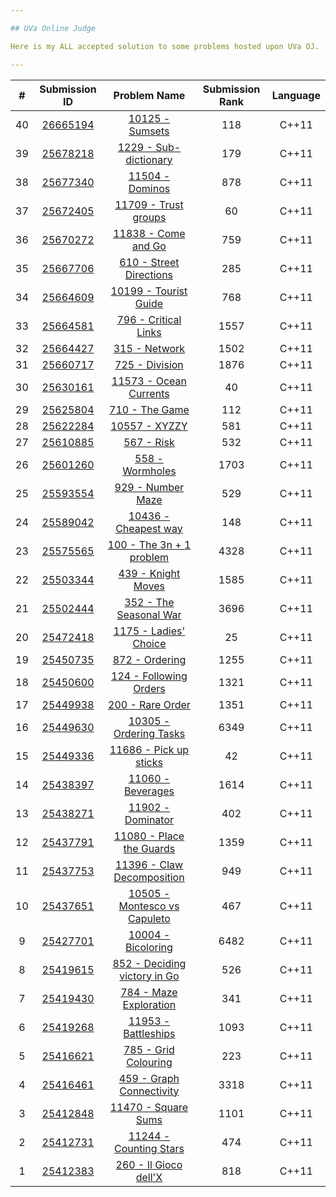 ```yaml
---

## UVa Online Judge

Here is my ALL accepted solution to some problems hosted upon UVa OJ.

---
```

|  #  | Submission ID | Problem Name | Submission Rank | Language |
| :-: | :-----------: | :----------: | :-------------: | :------: |
| 40 | [26665194](./uva-oj/solutions/1066.cpp) | [10125 - Sumsets](https://onlinejudge.org/index.php?option=com_onlinejudge&Itemid=8&page=show_problem&problem=1066) | 118 | C++11 |
| 39 | [25678218](./uva-oj/solutions/3670.cpp) | [1229 - Sub-dictionary](https://onlinejudge.org/index.php?option=com_onlinejudge&Itemid=8&page=show_problem&problem=3670) | 179 | C++11 |
| 38 | [25677340](./uva-oj/solutions/2499.cpp) | [11504 - Dominos](https://onlinejudge.org/index.php?option=com_onlinejudge&Itemid=8&page=show_problem&problem=2499) | 878 | C++11 |
| 37 | [25672405](./uva-oj/solutions/2756.cpp) | [11709 - Trust groups](https://onlinejudge.org/index.php?option=com_onlinejudge&Itemid=8&page=show_problem&problem=2756) | 60 | C++11 |
| 36 | [25670272](./uva-oj/solutions/2938.cpp) | [11838 - Come and Go](https://onlinejudge.org/index.php?option=com_onlinejudge&Itemid=8&page=show_problem&problem=2938) | 759 | C++11 |
| 35 | [25667706](./uva-oj/solutions/551.cpp) | [610 - Street Directions](https://onlinejudge.org/index.php?option=com_onlinejudge&Itemid=8&page=show_problem&problem=551) | 285 | C++11 |
| 34 | [25664609](./uva-oj/solutions/1140.cpp) | [10199 - Tourist Guide](https://onlinejudge.org/index.php?option=com_onlinejudge&Itemid=8&page=show_problem&problem=1140) | 768 | C++11 |
| 33 | [25664581](./uva-oj/solutions/737.cpp) | [796 - Critical Links](https://onlinejudge.org/index.php?option=com_onlinejudge&Itemid=8&page=show_problem&problem=737) | 1557 | C++11 |
| 32 | [25664427](./uva-oj/solutions/251.cpp) | [315 - Network](https://onlinejudge.org/index.php?option=com_onlinejudge&Itemid=8&page=show_problem&problem=251) | 1502 | C++11 |
| 31 | [25660717](./uva-oj/solutions/666.cpp) | [725 - Division](https://onlinejudge.org/index.php?option=com_onlinejudge&Itemid=8&page=show_problem&problem=666) | 1876 | C++11 |
| 30 | [25630161](./uva-oj/solutions/2620.cpp) | [11573 - Ocean Currents](https://onlinejudge.org/index.php?option=com_onlinejudge&Itemid=8&page=show_problem&problem=2620) | 40 | C++11 |
| 29 | [25625804](./uva-oj/solutions/651.cpp) | [710 - The Game](https://onlinejudge.org/index.php?option=com_onlinejudge&Itemid=8&page=show_problem&problem=651) | 112 | C++11 |
| 28 | [25622284](./uva-oj/solutions/1498.cpp) | [10557 - XYZZY](https://onlinejudge.org/index.php?option=com_onlinejudge&Itemid=8&page=show_problem&problem=1498) | 581 | C++11 |
| 27 | [25610885](./uva-oj/solutions/508.cpp) | [567 - Risk](https://onlinejudge.org/index.php?option=com_onlinejudge&Itemid=8&page=show_problem&problem=508) | 532 | C++11 |
| 26 | [25601260](./uva-oj/solutions/499.cpp) | [558 - Wormholes](https://onlinejudge.org/index.php?option=com_onlinejudge&Itemid=8&page=show_problem&problem=499) | 1703 | C++11 |
| 25 | [25593554](./uva-oj/solutions/870.cpp) | [929 - Number Maze](https://onlinejudge.org/index.php?option=com_onlinejudge&Itemid=8&page=show_problem&problem=870) | 529 | C++11 |
| 24 | [25589042](./uva-oj/solutions/1377.cpp) | [10436 - Cheapest way](https://onlinejudge.org/index.php?option=com_onlinejudge&Itemid=8&page=show_problem&problem=1377) | 148 | C++11 |
| 23 | [25575565](./uva-oj/solutions/36.cpp) | [100 - The 3n + 1 problem](https://onlinejudge.org/index.php?option=com_onlinejudge&Itemid=8&page=show_problem&problem=36) | 4328 | C++11 |
| 22 | [25503344](./uva-oj/solutions/380.cpp) | [439 - Knight Moves](https://onlinejudge.org/index.php?option=com_onlinejudge&Itemid=8&page=show_problem&problem=380) | 1585 | C++11 |
| 21 | [25502444](./uva-oj/solutions/288.cpp) | [352 - The Seasonal War](https://onlinejudge.org/index.php?option=com_onlinejudge&Itemid=8&page=show_problem&problem=288) | 3696 | C++11 |
| 20 | [25472418](./uva-oj/solutions/3616.cpp) | [1175 - Ladies' Choice](https://onlinejudge.org/index.php?option=com_onlinejudge&Itemid=8&page=show_problem&problem=3616) | 25 | C++11 |
| 19 | [25450735](./uva-oj/solutions/813.cpp) | [872 - Ordering](https://onlinejudge.org/index.php?option=com_onlinejudge&Itemid=8&page=show_problem&problem=813) | 1255 | C++11 |
| 18 | [25450600](./uva-oj/solutions/60.cpp) | [124 - Following Orders](https://onlinejudge.org/index.php?option=com_onlinejudge&Itemid=8&page=show_problem&problem=60) | 1321 | C++11 |
| 17 | [25449938](./uva-oj/solutions/136.cpp) | [200 - Rare Order](https://onlinejudge.org/index.php?option=com_onlinejudge&Itemid=8&page=show_problem&problem=136) | 1351 | C++11 |
| 16 | [25449630](./uva-oj/solutions/1246.cpp) | [10305 - Ordering Tasks](https://onlinejudge.org/index.php?option=com_onlinejudge&Itemid=8&page=show_problem&problem=1246) | 6349 | C++11 |
| 15 | [25449336](./uva-oj/solutions/2733.cpp) | [11686 - Pick up sticks](https://onlinejudge.org/index.php?option=com_onlinejudge&Itemid=8&page=show_problem&problem=2733) | 42 | C++11 |
| 14 | [25438397](./uva-oj/solutions/2001.cpp) | [11060 - Beverages](https://onlinejudge.org/index.php?option=com_onlinejudge&Itemid=8&page=show_problem&problem=2001) | 1614 | C++11 |
| 13 | [25438271](./uva-oj/solutions/3053.cpp) | [11902 - Dominator](https://onlinejudge.org/index.php?option=com_onlinejudge&Itemid=8&page=show_problem&problem=3053) | 402 | C++11 |
| 12 | [25437791](./uva-oj/solutions/2021.cpp) | [11080 - Place the Guards](https://onlinejudge.org/index.php?option=com_onlinejudge&Itemid=8&page=show_problem&problem=2021) | 1359 | C++11 |
| 11 | [25437753](./uva-oj/solutions/2391.cpp) | [11396 - Claw Decomposition](https://onlinejudge.org/index.php?option=com_onlinejudge&Itemid=8&page=show_problem&problem=2391) | 949 | C++11 |
| 10 | [25437651](./uva-oj/solutions/1446.cpp) | [10505 - Montesco vs Capuleto](https://onlinejudge.org/index.php?option=com_onlinejudge&Itemid=8&page=show_problem&problem=1446) | 467 | C++11 |
| 9 | [25427701](./uva-oj/solutions/945.cpp) | [10004 - Bicoloring](https://onlinejudge.org/index.php?option=com_onlinejudge&Itemid=8&page=show_problem&problem=945) | 6482 | C++11 |
| 8 | [25419615](./uva-oj/solutions/793.cpp) | [852 - Deciding victory in Go](https://onlinejudge.org/index.php?option=com_onlinejudge&Itemid=8&page=show_problem&problem=793) | 526 | C++11 |
| 7 | [25419430](./uva-oj/solutions/725.cpp) | [784 - Maze Exploration](https://onlinejudge.org/index.php?option=com_onlinejudge&Itemid=8&page=show_problem&problem=725) | 341 | C++11 |
| 6 | [25419268](./uva-oj/solutions/3104.cpp) | [11953 - Battleships](https://onlinejudge.org/index.php?option=com_onlinejudge&Itemid=8&page=show_problem&problem=3104) | 1093 | C++11 |
| 5 | [25416621](./uva-oj/solutions/726.cpp) | [785 - Grid Colouring](https://onlinejudge.org/index.php?option=com_onlinejudge&Itemid=8&page=show_problem&problem=726) | 223 | C++11 |
| 4 | [25416461](./uva-oj/solutions/400.cpp) | [459 - Graph Connectivity](https://onlinejudge.org/index.php?option=com_onlinejudge&Itemid=8&page=show_problem&problem=400) | 3318 | C++11 |
| 3 | [25412848](./uva-oj/solutions/2465.cpp) | [11470 - Square Sums](https://onlinejudge.org/index.php?option=com_onlinejudge&Itemid=8&page=show_problem&problem=2465) | 1101 | C++11 |
| 2 | [25412731](./uva-oj/solutions/2201.cpp) | [11244 - Counting Stars](https://onlinejudge.org/index.php?option=com_onlinejudge&Itemid=8&page=show_problem&problem=2201) | 474 | C++11 |
| 1 | [25412383](./uva-oj/solutions/196.cpp) | [260 - Il Gioco dell'X](https://onlinejudge.org/index.php?option=com_onlinejudge&Itemid=8&page=show_problem&problem=196) | 818 | C++11 |
